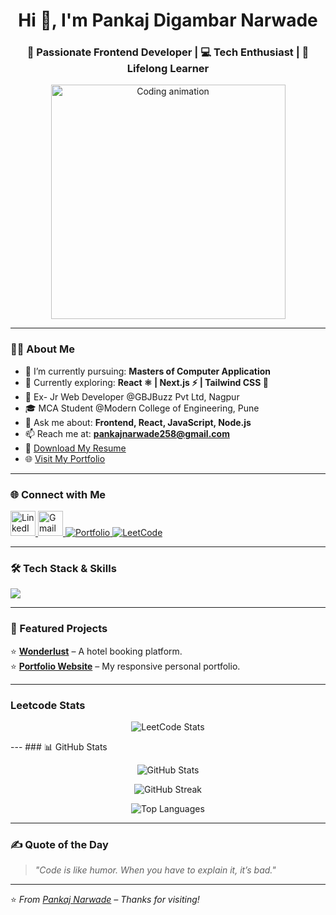 <h1 align="center">Hi 👋, I'm Pankaj Digambar Narwade</h1>
<h3 align="center">🚀 Passionate Frontend Developer | 💻 Tech Enthusiast | 🎯 Lifelong Learner</h3>

<p align="center">
  <img src="https://media.giphy.com/media/qgQUggAC3Pfv687qPC/giphy.gif" width="375" alt="Coding animation">
</p>

---

### 👨‍💻 About Me

- 🔭 I’m currently pursuing: **Masters of Computer Application**
- 🌱 Currently exploring: **React ⚛️ | Next.js ⚡ | Tailwind CSS 💨**
- 💼 Ex- Jr Web Developer @GBJBuzz Pvt Ltd, Nagpur
- 🎓 MCA Student @Modern College of Engineering, Pune
- 💬 Ask me about: **Frontend, React, JavaScript, Node.js**
- 📫 Reach me at: **pankajnarwade258@gmail.com**
- 📄 [Download My Resume](https://drive.google.com/file/d/1hHBZyi7EDDNChn9IywUOeVfoOcatq2z8/view)
- 🌐 [Visit My Portfolio](https://pankajnarwade.netlify.app/)

---

### 🌐 Connect with Me

<p align="left">
  <a href="https://www.linkedin.com/in/pankaj-narwade-13a053260/" target="_blank">
    <img src="https://skillicons.dev/icons?i=linkedin" height="40" alt="LinkedIn"/>
  </a>
  <a href="mailto:pankajnarwade258@gmail.com" target="_blank">
    <img src="https://skillicons.dev/icons?i=gmail" height="40" alt="Gmail"/>
  </a>
  <a href="https://pankajnarwade.netlify.app/" target="_blank">
    <img src="https://img.shields.io/badge/Portfolio-000?style=for-the-badge&logo=vercel&logoColor=white" alt="Portfolio"/>
  </a>
   <a href="https://leetcode.com/u/Pankaj_Narwade_28/" target="_blank"><img src="https://img.shields.io/badge/LeetCode-FFA116?style=for-the-badge&logo=leetcode&logoColor=black" alt="LeetCode"/></a>
</p>

---

### 🛠 Tech Stack & Skills

<p align="left">
  <img src="https://skillicons.dev/icons?i=html,css,js,react,nodejs,express,mongodb,mysql,oracle,,c,cpp,java,python,,git,github,vscode,eclipse" />
   

</p>

---

### 📂 Featured Projects

⭐ **[Wonderlust](https://github.com/PankajNarwade28/wonderlust)** – A hotel booking platform.   
⭐ **[Portfolio Website](https://pankajnarwade.netlify.app/)** – My responsive personal portfolio.

---
### Leetcode Stats
<p align="center">
  <img src="https://leetcard.jacoblin.cool/Pankaj_Narwade_28" alt="LeetCode Stats" />
</p>
---
### 📊 GitHub Stats

<p align="center">
  <img src="https://github-readme-stats.vercel.app/api?username=PankajNarwade28&show_icons=true&theme=tokyonight" alt="GitHub Stats" />
</p>

<p align="center">
  <img src="https://github-readme-streak-stats.herokuapp.com/?user=PankajNarwade28&theme=tokyonight" alt="GitHub Streak" />
</p>

<p align="center">
  <img src="https://github-readme-stats.vercel.app/api/top-langs/?username=PankajNarwade28&layout=compact&theme=tokyonight" alt="Top Languages" />
</p>

---

### ✍️ Quote of the Day

> _"Code is like humor. When you have to explain it, it’s bad."_

---

⭐ _From [Pankaj Narwade](https://github.com/PankajNarwade28) – Thanks for visiting!_
